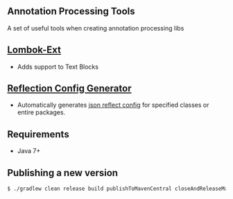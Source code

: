 ## Annotation Processing Tools
A set of useful tools when creating annotation processing libs

## [Lombok-Ext][1]
* Adds support to Text Blocks

## [Reflection Config Generator][2]
* Automatically generates [json reflect config][3] for specified classes or entire packages.

## Requirements
* Java 7+

## Publishing a new version

```bash
$ ./gradlew clean release build publishToMavenCentral closeAndReleaseMavenCentralStagingRepository
```

[1]: lombok-ext
[2]: reflection-config-generator
[3]: https://www.graalvm.org/22.0/reference-manual/native-image/Reflection/#manual-configuration
